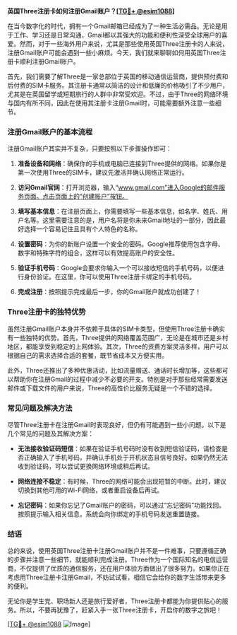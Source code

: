 **英国Three注册卡如何注册Gmail账户？[[TG💪+ @esim1088](https://t.me/s/esim1088)]**

在当今数字化的时代，拥有一个Gmail邮箱已经成为了一种生活必需品。无论是用于工作、学习还是日常沟通，Gmail都以其强大的功能和便利性深受全球用户的喜爱。然而，对于一些海外用户来说，尤其是那些使用英国Three注册卡的人来说，注册Gmail账户可能会遇到一些小麻烦。今天，我们就来聊聊如何用英国Three注册卡顺利注册Gmail账户。

首先，我们需要了解Three是一家总部位于英国的移动通信运营商，提供预付费和后付费的SIM卡服务。其注册卡通常以简洁的设计和低廉的价格吸引了不少用户，尤其是在英国留学或短期旅行的人群中非常受欢迎。不过，由于Three的网络环境与国内有所不同，因此在使用其注册卡注册Gmail时，可能需要额外注意一些细节。

### 注册Gmail账户的基本流程

注册Gmail账户其实并不复杂，只要按照以下步骤操作即可：

1. **准备设备和网络**：确保你的手机或电脑已连接到Three提供的网络。如果你是第一次使用Three的SIM卡，建议先激活并确认网络正常运行。
   
2. **访问Gmail官网**：打开浏览器，输入“www.gmail.com”进入Google的邮件服务页面。点击页面上的“创建账户”按钮。

3. **填写基本信息**：在注册页面上，你需要填写一些基本信息，如名字、姓氏、用户名等。这里需要注意的是，用户名将是你未来Gmail地址的一部分，因此最好选择一个容易记住且具有个人特色的名称。

4. **设置密码**：为你的新账户设置一个安全的密码。Google推荐使用包含字母、数字和特殊字符的组合，这样可以有效提高账户的安全性。

5. **验证手机号码**：Google会要求你输入一个可以接收短信的手机号码，以便进行身份验证。在这里，你可以使用Three注册卡绑定的手机号码。

6. **完成注册**：按照提示完成最后一步，你的Gmail账户就成功创建了！

### Three注册卡的独特优势

虽然注册Gmail账户本身并不依赖于具体的SIM卡类型，但使用Three注册卡确实有一些独特的优势。首先，Three提供的网络覆盖范围广，无论是在城市还是乡村地区，都能享受到稳定的上网体验。其次，Three的资费方案灵活多样，用户可以根据自己的需求选择合适的套餐，既节省成本又方便实用。

此外，Three还推出了多种优惠活动，比如流量赠送、通话时长增加等，这些都可以帮助你在注册Gmail的过程中减少不必要的开支。特别是对于那些经常需要发送邮件或下载文件的用户来说，Three的高性价比服务无疑是一个不错的选择。

### 常见问题及解决方法

尽管Three注册卡在注册Gmail时表现良好，但仍有可能遇到一些小问题。以下是几个常见的问题及其解决方案：

- **无法接收验证码短信**：如果在验证手机号码时没有收到短信验证码，请检查是否正确输入了手机号码，并确认手机处于开机状态且信号良好。如果仍然无法收到验证码，可以尝试更换网络环境或稍后再试。

- **网络连接不稳定**：有时候，Three的网络可能会出现短暂的中断。此时，建议切换到其他可用的Wi-Fi网络，或者重启设备后再试。

- **忘记密码**：如果你忘记了Gmail账户的密码，可以通过“忘记密码”功能找回。按照提示输入相关信息，系统会向你绑定的手机号码发送重置链接。

### 结语

总的来说，使用英国Three注册卡注册Gmail账户并不是一件难事，只要遵循正确的步骤并注意一些细节，就能顺利完成注册。Three作为一个国际知名的电信运营商，不仅提供了优质的通信服务，还在用户体验方面做出了很多努力。如果你正在考虑用Three注册卡注册Gmail，不妨试试看，相信它会给你的数字生活带来更多的便利。

无论你是学生党、职场新人还是旅行爱好者，Three注册卡都能为你提供贴心的服务。所以，不要再犹豫了，赶紧入手一张Three注册卡，开启你的数字之旅吧！

[[TG💪+ @esim1088](https://t.me/s/esim1088) ![Image](https://i.postimg.cc/4NQfJmqS/Snipaste-2025-05-13-00-14-12.png)]